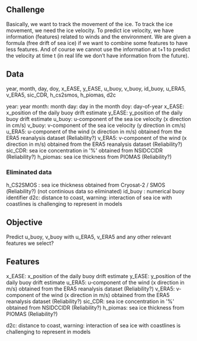 ## Challenge
Basically, we want to track the movement of the ice. To track the ice movement, we need the ice velocity. To predict ice velocity, we have information (features) related to winds and the environment. We are given a formula (free drift of sea ice​) if we want to combine some features to have less features. 
And of course we cannot use the information at t+1 to predict the velocity at time t (in real life we don’t have information from the future).

## Data
year, month, day, doy, x_EASE, y_EASE, u_buoy, v_buoy, id_buoy, u_ERA5, v_ERA5, sic_CDR, h_cs2smos, h_piomas, d2c

year: year
month: month
day: day in the month
doy: day-of-year
x_EASE: x_position of the daily buoy drift estimate
y_EASE: y_position of the daily buoy drift estimate
u_buoy: u-component of the sea ice velocity (x direction in cm/s)
v_buoy: v-component of the sea ice velocity (y direction in cm/s)
u_ERA5: u-component of the wind (x direction in m/s) obtained from the ERA5 reanalysis dataset (Reliability?)
v_ERA5: v-component of the wind (x direction in m/s) obtained from the ERA5 reanalysis dataset (Reliability?)
sic_CDR: sea ice concentration in '%' obtained from ​NSIDCClDR (Reliability?)
h_piomas: sea ice thickness from PIOMAS​ (Reliability?)

### Eliminated data
h_CS2SMOS ​: ​sea ice thickness obtained from Cryosat-2 / SMOS​ (Reliability?) (not continious data so eliminated)
id_buoy : ​numerical buoy identifier
d2c​: ​distance to coast, warning: interaction of sea ice with coastlines is challenging to represent in models

## Objective
Predict u_buoy, v_buoy with u_ERA5, v_ERA5 and any other relevant features we select?

## Features
x_EASE: x_position of the daily buoy drift estimate
y_EASE: y_position of the daily buoy drift estimate
u_ERA5: u-component of the wind (x direction in m/s) obtained from the ERA5 reanalysis dataset (Reliability?)
v_ERA5: v-component of the wind (x direction in m/s) obtained from the ERA5 reanalysis dataset (Reliability?)
sic_CDR: ​sea ice concentration in '%' obtained from ​NSIDCClDR (Reliability?)
h_piomas: ​sea ice thickness from PIOMAS​ (Reliability?)

d2c​: ​distance to coast, warning: interaction of sea ice with coastlines is challenging to represent in models
